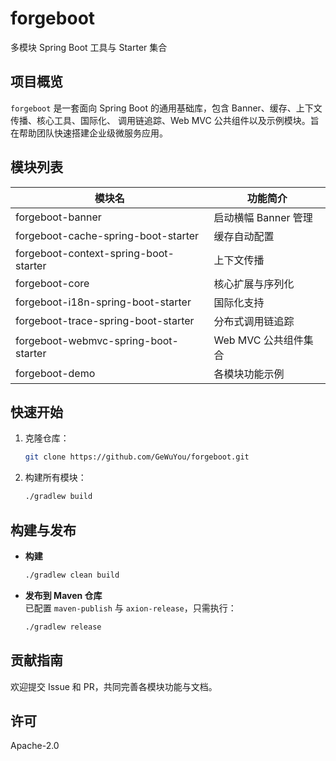 # forgeboot

多模块 Spring Boot 工具与 Starter 集合

## 项目概览

`forgeboot` 是一套面向 Spring Boot 的通用基础库，包含 Banner、缓存、上下文传播、核心工具、国际化、
调用链追踪、Web MVC 公共组件以及示例模块。旨在帮助团队快速搭建企业级微服务应用。

## 模块列表

| 模块名                                          | 功能简介                     |
|-------------------------------------------------|------------------------------|
| forgeboot-banner                                | 启动横幅 Banner 管理         |
| forgeboot-cache-spring-boot-starter             | 缓存自动配置                 |
| forgeboot-context-spring-boot-starter           | 上下文传播                   |
| forgeboot-core                                  | 核心扩展与序列化             |
| forgeboot-i18n-spring-boot-starter              | 国际化支持                   |
| forgeboot-trace-spring-boot-starter             | 分布式调用链追踪             |
| forgeboot-webmvc-spring-boot-starter            | Web MVC 公共组件集合         |
| forgeboot-demo                                  | 各模块功能示例               |

## 快速开始

1. 克隆仓库：
   ```bash
   git clone https://github.com/GeWuYou/forgeboot.git
   ```
2. 构建所有模块：
   ```bash
   ./gradlew build
   ```
## 构建与发布

- **构建**  
  ```bash
  ./gradlew clean build
  ```
- **发布到 Maven 仓库**  
  已配置 `maven-publish` 与 `axion-release`，只需执行：
  ```bash
  ./gradlew release
  ```

## 贡献指南

欢迎提交 Issue 和 PR，共同完善各模块功能与文档。

## 许可

Apache-2.0
